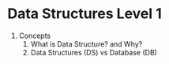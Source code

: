 # Data Structures Level 1

1. Concepts
   1. What is Data Structure? and Why?
   2. Data Structures (DS) vs Database (DB)
